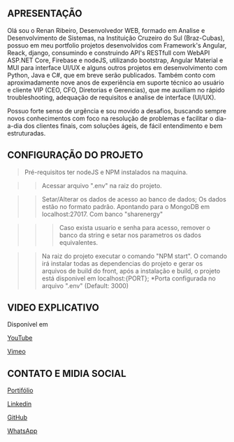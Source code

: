 ## APRESENTAÇÃO

Olá sou o Renan Ribeiro, Desenvolvedor WEB, formado em Analise e Desenvolvimento de Sistemas, na Instituição Cruzeiro do Sul (Braz-Cubas), possuo em meu portfolio projetos desenvolvidos com Framework's Angular, Reack, django, consumindo e construindo API's RESTfull com WebAPI ASP.NET Core, Firebase e  nodeJS, utilizando bootstrap, Angular Material e MUI para interface UI/UX e alguns outros projetos em desenvolvimento com Python, Java e C#, que em breve serão publicados. Também conto com aproximadamente nove anos de experiência em suporte técnico ao usuário e cliente VIP (CEO, CFO, Diretorias e Gerencias), que me auxiliam no rápido troubleshooting, adequação de requisitos e analise de interface (UI/UX).

Possuo forte senso de urgência e sou movido a desafios, buscando sempre novos conhecimentos com foco na resolução de problemas e facilitar o dia-a-dia dos clientes finais, com soluções ágeis, de fácil entendimento e bem estruturadas.

## CONFIGURAÇÃO DO PROJETO

>Pré-requisitos ter nodeJS e NPM instalados na maquina.

>> Acessar arquivo ".env" na raiz do projeto.

>> Setar/Alterar os dados de acesso ao banco de dados; Os dados estão no formato padrão. Apontando para o MongoDB em localhost:27017. Com banco "sharenergy"

>>>Caso exista usuario e senha para acesso, remover o banco da string e setar nos parametros os dados equivalentes.

>> Na raiz do projeto executar o comando "NPM start". O comando irá instalar todas as dependencias do projeto e gerar os arquivos de build do front, após a instalação e build, o projeto está disponivel em localhost:{PORT}; *Porta configurada no arquivo ".env" (Default: 3000)

## VIDEO EXPLICATIVO

<p>Disponível em</p>
<p> 
<a href="https://youtu.be/u2vR6Ihro6k">YouTube</a>
</p>
<p> 
<a href="https://vimeo.com/788108968">Vimeo</a>
</p>

## CONTATO E MIDIA SOCIAL

<p>
<a href="http://renan-ribeiro.web.app" target="_blank">Portifólio</a>
</p>
<p>
<a href="https://www.linkedin.com/in/renan-ribeiro-a3916711b/" target="_blank">Linkedin</a>
</p>
<p>
<a href="https://github.com/Renan-MF-Ribeiro" target="_blank">GitHub</a>
</p>
<p>
<a href="https://api.whatsapp.com/send?phone=5511916595492&text=Olá%20Boa%20tarde%2C%20sou%20da%20Share%20Energy" target="_blank">WhatsApp</a>
</p>


